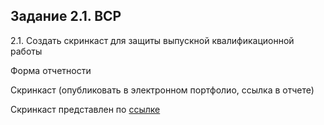 ## Задание 2.1. ВСР
2.1. Создать скринкаст для защиты выпускной квалификационной работы

Форма отчетности

Скринкаст (опубликовать в электронном портфолио, ссылка в отчете)
 
Скринкаст представлен по [ссылке](https://drive.google.com/file/d/1roDCGMU5Xk9E98LH8PrGlhKn7p2YXqmd/view?usp=sharing "Скринкаст") 
